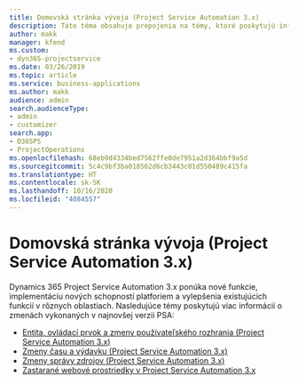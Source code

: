 ```yaml
---
title: Domovská stránka vývoja (Project Service Automation 3.x)
description: Táto téma obsahuje prepojenia na témy, ktoré poskytujú informácie o vývoji Dynamics 365 Project Service Automation (PSA) verzie 3.x.
author: makk
manager: kfend
ms.custom:
- dyn365-projectservice
ms.date: 03/26/2019
ms.topic: article
ms.service: business-applications
ms.author: makk
audience: admin
search.audienceType:
- admin
- customizer
search.app:
- D365PS
- ProjectOperations
ms.openlocfilehash: 68eb9d4334bed7562ffe0de7951a2d364bbf9a5d
ms.sourcegitcommit: 5c4c9bf3ba018562d6cb3443c01d550489c415fa
ms.translationtype: HT
ms.contentlocale: sk-SK
ms.lasthandoff: 10/16/2020
ms.locfileid: "4084557"
---
```

# <a name="development-home-page-project-service-automation-3x"></a>Domovská stránka vývoja (Project Service Automation 3.x)

Dynamics 365 Project Service Automation 3.x ponúka nové funkcie, implementáciu nových schopností platforiem a vylepšenia existujúcich funkcií v rôznych oblastiach. Nasledujúce témy poskytujú viac informácií o zmenách vykonaných v najnovšej verzii PSA:

- [Entita, ovládací prvok a zmeny používateľského rozhrania (Project Service Automation 3.x)](../developer-guides/entity-changes-v3.x.md)
- [Zmeny času a výdavku (Project Service Automation 3.x)](../developer-guides/time-expense-changes-v3.x.md)
- [Zmeny správy zdrojov (Project Service Automation 3.x)](../developer-guides/resource-management-changes-v3.x.md)
- [Zastarané webové prostriedky v Project Service Automation 3.x](../developer-guides/web-resources-deprecated-v3.x.md)
